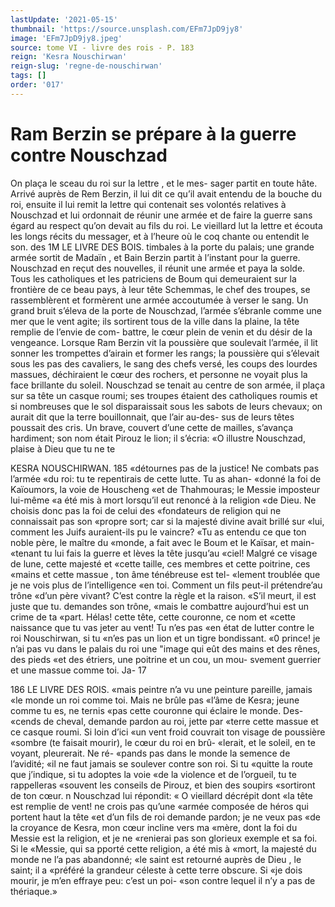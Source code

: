 ```yaml
---
lastUpdate: '2021-05-15'
thumbnail: 'https://source.unsplash.com/EFm7JpD9jy8'
image: 'EFm7JpD9jy8.jpeg'
source: tome VI - livre des rois - P. 183
reign: 'Kesra Nouschirwan'
reign-slug: 'regne-de-nouschirwan'
tags: []
order: '017'
---
```


# Ram Berzin se prépare à la guerre contre Nouschzad

On plaça le sceau du roi sur la lettre , et le mes- sager partit en toute hâte. Arrivé auprès de Rem Berzin, il lui dit ce qu’il avait entendu de la bouche
du roi, ensuite il lui remit la lettre qui contenait ses volontés relatives à Nouschzad et lui ordonnait de réunir une armée et de faire la guerre sans égard au respect qu’on devait au fils du roi. Le vieillard lut
la lettre et écouta les longs récits du messager, et à l’heure où le coq chante ou entendit le son. des
1M LE LIVRE DES BOIS.
timbales à la porte du palais; une grande armée sortit de Madaïn , et Bain Berzin partit à l’instant pour
la guerre.
Nouschzad en reçut des nouvelles, il réunit une armée et paya la solde. Tous les catholiques et les patriciens de Boum qui demeuraient sur la frontière de ce beau pays, à leur tête Schemmas, le chef des troupes, se rassemblèrent et formèrent une armée accoutumée à verser le sang. Un grand bruit s’éleva
de la porte de Nouschzad, l’armée s’ébranle comme
une mer que le vent agite; ils sortirent tous de la ville dans la plaine, la tête remplie de l’envie de com-
battre, le cœur plein de venin et du désir de la vengeance. Lorsque Ram Berzin vit la poussière que soulevait l’armée, il lit sonner les trompettes d’airain
et former les rangs; la poussière qui s’élevait sous les
pas des cavaliers, le sang des chefs versé, les coups des lourdes massues, déchiraient le cœur des rochers,
et personne ne voyait plus la face brillante du soleil. Nouschzad se tenait au centre de son armée, il plaça
sur sa tête un casque roumi; ses troupes étaient des catholiques roumis et si nombreuses que le sol disparaissait sous les sabots de leurs chevaux; on aurait dit que la terre bouillonnait, que l’air au-des-
sus de leurs têtes poussait des cris.
Un brave, couvert d’une cette de mailles, s’avança hardiment; son nom était Pirouz le lion; il s’écria:
«O illustre Nouschzad, plaise à Dieu que tu ne te

KESRA NOUSCHIRWAN. 185 «détournes pas de la justice! Ne combats pas l’armée
«du roi: tu te repentirais de cette lutte. Tu as ahan- «donné la foi de Kaïoumors, la voie de Houscheng
«et de Thahmouras; le Messie imposteur lui-même «a été mis à mort lorsqu’il eut renoncé à la religion
«de Dieu. Ne choisis donc pas la foi de celui des «fondateurs de religion qui ne connaissait pas son «propre sort; car si la majesté divine avait brillé sur «lui, comment les Juifs auraient-ils pu le vaincre? «Tu as entendu ce que ton noble père, le maître du «monde, a fait avec le Boum et le Kaïsar, et main- «tenant tu lui fais la guerre et lèves la tête jusqu’au
«ciel! Malgré ce visage de lune, cette majesté et «cette taille, ces membres et cette poitrine, ces «mains et cette massue , ton âme ténébreuse est tel- «lement troublée que je ne vois plus de l’intelligence
«en toi. Comment un fils peut-il prétendre’au trône «d’un père vivant? C’est contre la règle et la raison.
«S’il meurt, il est juste que tu. demandes son trône, «mais le combattre aujourd’hui est un crime de ta «part. Hélas! cette tête, cette couronne, ce nom et «cette naissance que tu vas jeter au vent! Tu n’es pas «en état de lutter contre le roi Nouschirwan, si tu «n’es pas un lion et un tigre bondissant.
«0 prince! je n’ai pas vu dans le palais du roi une "image qui eût des mains et des rênes, des pieds «et des étriers, une poitrine et un cou, un mou- svement guerrier et une massue comme toi. Ja-
17

186 LE LIVRE DES ROIS.
«mais peintre n’a vu une peinture pareille, jamais
«le monde un roi comme toi. Mais ne brûle pas «l’âme de Kesra; jeune comme tu es, ne ternis
«pas cette couronne qui éclaire le monde. Des- «cends de cheval, demande pardon au roi, jette par «terre cette massue et ce casque roumi. Si loin d’ici «un vent froid couvrait ton visage de poussière «sombre (te faisait mourir), le cœur du roi en brû- «lerait, et le soleil, en te voyant, pleurerait. Ne ré- «pands pas dans le monde la semence de l’avidité;
«il ne faut jamais se soulever contre son roi. Si tu «quitte la route que j’indique, si tu adoptes la voie «de la violence et de l’orgueil, tu te rappelleras «souvent les conseils de Pirouz, et bien des soupirs «sortiront de ton cœur. n
Nouschzad lui répondit: « O vieillard décrépit dont
«la tête est remplie de vent! ne crois pas qu’une «armée composée de héros qui portent haut la tête
«et d’un fils de roi demande pardon; je ne veux pas «de la croyance de Kesra, mon cœur incline vers ma «mère, dont la foi du Messie est la religion, et je ne «renierai pas son glorieux exemple et sa foi. Si le «Messie, qui sa pporté cette religion, a été mis à
«mort, la majesté du monde ne l’a pas abandonné;
«le saint est retourné auprès de Dieu , le saint; il a «préféré la grandeur céleste à cette terre obscure. Si
«je dois mourir, je m’en effraye peu: c’est un poi-
«son contre lequel il n’y a pas de thériaque.»
